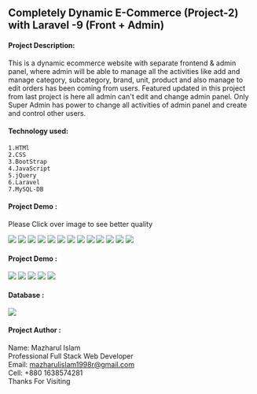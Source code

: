 ## Completely Dynamic E-Commerce (Project-2) with Laravel -9 (Front + Admin)
#### Project Description: 
This is a dynamic ecommerce website with separate frontend & admin panel,
where admin will be able to manage all the activities like add and manage
category, subcategory, brand, unit, product and also manage to edit orders has been 
coming from users. Featured updated in this  project from last project is
here all admin can't edit and change admin panel. Only Super Admin has 
power to change all activities of admin panel and create and control other users.

#### Technology used: 
    1.HTMl
    2.CSS
    3.BootStrap
    4.JavaScript
    5.jQuery
    6.Laravel
    7.MySQL-DB
    
#### Project Demo : 
 <p>Please Click over image to see better quality</p>
 <img src="project-demo-images/home1.PNG"/>
 <img src="project-demo-images/home2.PNG"/>
 <img src="project-demo-images/home3.PNG"/>
 <img src="project-demo-images/home4.PNG"/>
 <img src="project-demo-images/home5.PNG"/>
 <img src="project-demo-images/home6.PNG"/>
 <img src="project-demo-images/product.PNG"/>
 <img src="project-demo-images/productDetail.PNG"/>
 <img src="project-demo-images/cartProduct.PNG"/>
 <img src="project-demo-images/checkout.PNG"/>
 <img src="project-demo-images/customer-register.PNG"/>
 <img src="project-demo-images/customer-login.PNG"/>
 <img src="project-demo-images/customer-dashboard.PNG"/>
 
 #### Project Demo : 
  <img src="project-demo-images/admin_register.PNG" />
  <img src="project-demo-images/admin_dashboard.PNG" />
  <img src="project-demo-images/admin_manage_ordrs.PNG" />
  <img src="project-demo-images/admin_add_product.PNG" />
  <img src="project-demo-images/admin_manage_product.PNG" />

 #### Database : 
   <img src="project-demo-images/database.PNG"/>
   
 #### Project Author : 
 Name: Mazharul Islam  
 Professional Full Stack Web Developer  
 Email: mazharulislam1998r@gmail.com    
 Cell: +880 1638574281  
 Thanks For Visiting  


